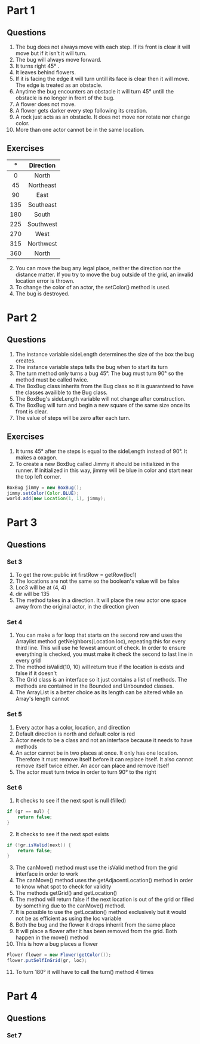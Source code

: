 # Part 1

## Questions
1. The bug does not always move with each step. If its front is clear it will move but if it isn't it will turn.
2. The bug will always move forward.
3. It turns right 45° .
4. It leaves behind flowers.
5. If it is facing the edge it will turn untill its face is clear then it will move. The edge is treated as an obstacle.
6. Anytime the bug encounters an obstacle it will turn 45° untill the obstacle is no longer in front of the bug.
7. A flower does not move.
8. A flower gets darker every step following its creation.
9. A rock just acts as an obstacle. It does not move nor rotate nor change color.
10. More than one actor cannot be in the same location.

## Exercises
|°|Direction|
|:---:|:---:|
|0|North|
|45|Northeast|
|90|East|
|135|Southeast|
|180|South|
|225|Southwest|
|270|West|
|315|Northwest|
|360|North|
2. You can move the bug any legal place, neither the direction nor the distance matter. If you try to move the bug outside of the grid, an invalid location error is thrown.
3. To change the color of an actor, the setColor() method is used.
4. The bug is destroyed.

# Part 2


## Questions
1. The instance variable sideLength determines the size of the box the bug creates.
2. The instance variable steps tells the bug when to start its turn
3. The turn method only turns a bug 45°. The bug must turn 90° so the method must be called twice.
4. The BoxBug class inherits from the Bug class so it is guaranteed to have the classes availible to the Bug class.
5. The BoxBug's sideLength variable will not change after construction.
6. The BoxBug will turn and begin a new square of the same size once its front is clear.
7. The value of steps will be zero after each turn.

## Exercises
1. It turns 45° after the steps is equal to the sideLength instead of 90°. It makes a oxagon.
5. To create a new BoxBug called Jimmy it should be initialized in the runner. If initialized in this way, jimmy will be blue in color and start near the top left corner.
```java
BoxBug jimmy = new BoxBug();
jimmy.setColor(Color.BLUE);
world.add(new Location(1, 1), jimmy);
```

# Part 3

## Questions

### Set 3
1. To get the row: public int firstRow = getRow(loc1)
2. The locations are not the same so the boolean's value will be false
3. Loc3 will be at (4, 4)
4. dir will be 135
5. The method takes in a direction. It will place the new actor one space away from the original actor, in the direction given

### Set 4
1. You can make a for loop that starts on the second row and uses the Arraylist method getNeighbors(Location loc), repeating this for every third line. This will use he fewest amount of check. In order to ensure everything is checked, you must make it check the second to last line in every grid
2. The method isValid(10, 10) will return true if the location is exists and false if it doesn't
3. The Grid class is an interface so it just contains a list of methods. The methods are contained in the Bounded and Unbounded classes.
4. The ArrayList is a better choice as its length can be altered while an Array's length cannot

### Set 5
1. Every actor has a color, location, and direction
2. Default direction is north and default color is red
3. Actor needs to be a class and not an interface because it needs to have methods
4. An actor cannot be in two places at once. It only has one location. Therefore it must remove itself before it can replace itself. It also cannot remove itself twice either. An acor can place and remove itself
5. The actor must turn twice in order to turn 90° to the right

### Set 6
1. It checks to see if the next spot is null (filled) 
``` java
if (gr == nul) {
    return false;
}
```
2. It checks to see if the next spot exists
``` java
if (!gr.isValid(next)) {
    return false;
}
```
3. The canMove() method must use the isValid method from the grid interface in order to work
4. The canMove() method uses the getAdjacentLocation() method in order to know what spot to check for validity
5. The methods getGrid() and getLocation()
6. The method will return false if the next location is out of the grid or filled by something due to the canMove() method.
7. It is possible to use the getLocation() method exclusively but it would not be as efficient as using the loc variable
8. Both the bug and the flower it drops inherrit from the same place
9. It will place a flower after it has been removed from the grid. Both happen in the move() method
10. This is how a bug places a flower
``` java
Flower flower = new Flower(getColor());
flower.putSelfInGrid(gr, loc);
```
11. To turn 180° it will have to call the turn() method 4 times

# Part 4

## Questions

### Set 7
